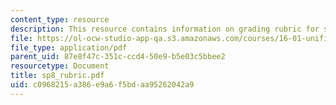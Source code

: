 ```yaml
---
content_type: resource
description: This resource contains information on grading rubric for systems problem.
file: https://ol-ocw-studio-app-qa.s3.amazonaws.com/courses/16-01-unified-engineering-i-ii-iii-iv-fall-2005-spring-2006/c0968215a386e9a6f5bdaa95262042a9_sp8_rubric.pdf
file_type: application/pdf
parent_uid: 87e8f47c-351c-ccd4-50e9-b5e03c5bbee2
resourcetype: Document
title: sp8_rubric.pdf
uid: c0968215-a386-e9a6-f5bd-aa95262042a9
---
```

